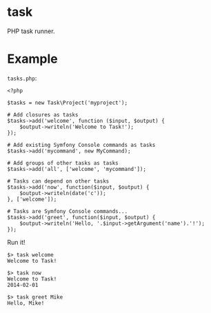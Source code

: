 task
====

PHP task runner.

Example
=======

`tasks.php`:

    <?php

    $tasks = new Task\Project('myproject');

    # Add closures as tasks
    $tasks->add('welcome', function ($input, $output) {
        $output->writeln('Welcome to Task!');
    });

    # Add existing Symfony Console commands as tasks
    $tasks->add('mycommand', new MyCommand);

    # Add groups of other tasks as tasks
    $tasks->add('all', ['welcome', 'mycommand']);

    # Tasks can depend on other tasks
    $tasks->add('now', function($input, $output) {
        $output->writeln(date('c'));
    }, ['welcome']);

    # Tasks are Symfony Console commands...
    $tasks->add('greet', function($input, $output) {
        $output->writeln('Hello, '.$input->getArgument('name').'!');
    });

Run it!

    $> task welcome
    Welcome to Task!

    $> task now
    Welcome to Task!
    2014-02-01

    $> task greet Mike
    Hello, Mike!




